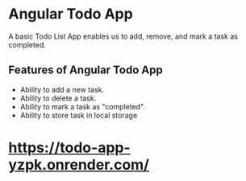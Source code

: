 # Angular Todo App

A basic Todo List App enables us to add, remove, and mark a task as completed.

## Features of Angular Todo App
 - Ability to add a new task.
 - Ability to delete a task.
 - Ability to mark a task as "completed".
 - Ability to store task in local storage
 
 # https://todo-app-yzpk.onrender.com/
